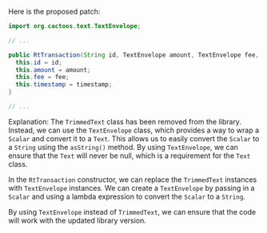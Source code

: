 Here is the proposed patch:
```java
import org.cactoos.text.TextEnvelope;

// ...

public RtTransaction(String id, TextEnvelope amount, TextEnvelope fee, TextEnvelope timestamp) {
  this.id = id;
  this.amount = amount;
  this.fee = fee;
  this.timestamp = timestamp;
}

// ...
```
Explanation:
The `TrimmedText` class has been removed from the library. Instead, we can use the `TextEnvelope` class, which provides a way to wrap a `Scalar` and convert it to a `Text`. This allows us to easily convert the `Scalar` to a `String` using the `asString()` method. By using `TextEnvelope`, we can ensure that the `Text` will never be null, which is a requirement for the `Text` class.

In the `RtTransaction` constructor, we can replace the `TrimmedText` instances with `TextEnvelope` instances. We can create a `TextEnvelope` by passing in a `Scalar` and using a lambda expression to convert the `Scalar` to a `String`.

By using `TextEnvelope` instead of `TrimmedText`, we can ensure that the code will work with the updated library version.